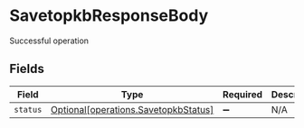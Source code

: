 # SavetopkbResponseBody

Successful operation


## Fields

| Field                                                                              | Type                                                                               | Required                                                                           | Description                                                                        |
| ---------------------------------------------------------------------------------- | ---------------------------------------------------------------------------------- | ---------------------------------------------------------------------------------- | ---------------------------------------------------------------------------------- |
| `status`                                                                           | [Optional[operations.SavetopkbStatus]](../../models/operations/savetopkbstatus.md) | :heavy_minus_sign:                                                                 | N/A                                                                                |